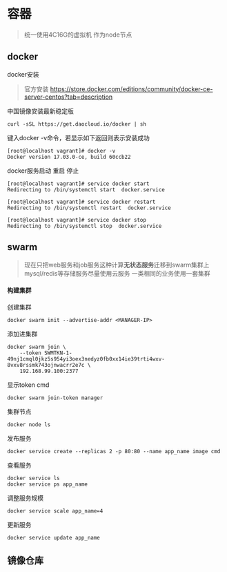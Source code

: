 # 容器
> 统一使用4C16G的虚拟机 作为node节点

## docker 
docker安装

>官方安装 https://store.docker.com/editions/community/docker-ce-server-centos?tab=description

中国镜像安装最新稳定版
```Shell
curl -sSL https://get.daocloud.io/docker | sh
```

键入docker -v命令，若显示如下返回则表示安装成功

```shell
[root@localhost vagrant]# docker -v
Docker version 17.03.0-ce, build 60ccb22
```

docker服务启动 重启 停止

```Shell
[root@localhost vagrant]# service docker start
Redirecting to /bin/systemctl start  docker.service

[root@localhost vagrant]# service docker restart
Redirecting to /bin/systemctl restart  docker.service

[root@localhost vagrant]# service docker stop
Redirecting to /bin/systemctl stop  docker.service
```

## swarm  
> 现在只把web服务和job服务这种计算**无状态服务**迁移到swarm集群上
> mysql/redis等存储服务尽量使用云服务
> 一类相同的业务使用一套集群

#### 构建集群

创建集群
```Shell
docker swarm init --advertise-addr <MANAGER-IP>
```

添加进集群
```shell
docker swarm join \
    --token SWMTKN-1-49nj1cmql0jkz5s954yi3oex3nedyz0fb0xx14ie39trti4wxv-8vxv8rssmk743ojnwacrr2e7c \
    192.168.99.100:2377
```
    
显示token cmd
```shell
docker swarm join-token manager
```
    
集群节点
```shell
docker node ls
```

发布服务
```shell
docker service create --replicas 2 -p 80:80 --name app_name image cmd
```

查看服务
```shell
docker service ls
docker service ps app_name
```

调整服务规模
```shell
docker service scale app_name=4
```

更新服务
```shell
docker service update app_name
```

## 镜像仓库